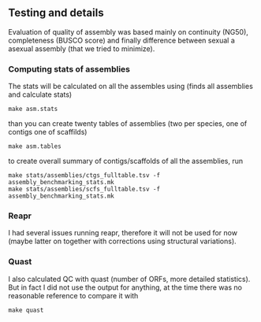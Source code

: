 ## Testing and details

Evaluation of quality of assembly was based mainly on continuity (NG50), completeness (BUSCO score) and finally difference between sexual a asexual assembly (that we tried to minimize).

### Computing stats of assemblies

The stats will be calculated on all the assembles using (finds all assemblies and calculate stats)

```
make asm.stats
```

than you can create twenty tables of assemblies (two per species, one of contigs one of scaffilds)

```
make asm.tables
```

to create overall summary of contigs/scaffolds of all the assemblies, run

```
make stats/assemblies/ctgs_fulltable.tsv -f assembly_benchmarking_stats.mk
make stats/assemblies/scfs_fulltable.tsv -f assembly_benchmarking_stats.mk
```

### Reapr

I had several issues running reapr, therefore it will not be used for now (maybe latter on together with corrections using  structural variations).

### Quast

I also calculated QC with quast (number of ORFs, more detailed statistics). But in fact I did not use the output for anything, at the time there was no reasonable reference to compare it with

```
make quast
```
